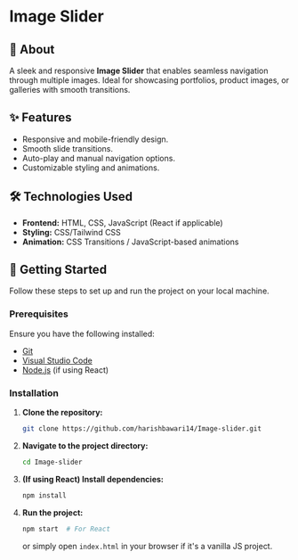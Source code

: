 # Image Slider

## 📌 About
A sleek and responsive **Image Slider** that enables seamless navigation through multiple images. Ideal for showcasing portfolios, product images, or galleries with smooth transitions.

## ✨ Features
- Responsive and mobile-friendly design.
- Smooth slide transitions.
- Auto-play and manual navigation options.
- Customizable styling and animations.

## 🛠️ Technologies Used
- **Frontend:** HTML, CSS, JavaScript (React if applicable)
- **Styling:** CSS/Tailwind CSS
- **Animation:** CSS Transitions / JavaScript-based animations

## 🚀 Getting Started
Follow these steps to set up and run the project on your local machine.

### Prerequisites
Ensure you have the following installed:
- [Git](https://git-scm.com/)
- [Visual Studio Code](https://code.visualstudio.com/)
- [Node.js](https://nodejs.org/) (if using React)

### Installation
1. **Clone the repository:**
   ```bash
   git clone https://github.com/harishbawari14/Image-slider.git
   ```
2. **Navigate to the project directory:**
   ```bash
   cd Image-slider
   ```
3. **(If using React) Install dependencies:**
   ```bash
   npm install
   ```
4. **Run the project:**
   ```bash
   npm start  # For React
   ```
   or simply open `index.html` in your browser if it's a vanilla JS project.
